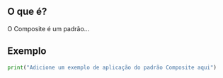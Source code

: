 
## O que é?
O Composite é um padrão...

## Exemplo
```python
print("Adicione um exemplo de aplicação do padrão Composite aqui")
```